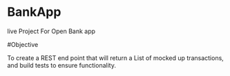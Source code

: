 # BankApp
live Project For Open Bank app


#Objective

To create a REST end point that will return a List of mocked up transactions, and build tests to ensure functionality.
